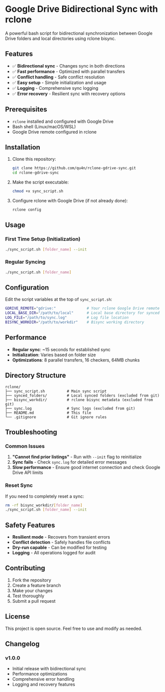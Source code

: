 # Google Drive Bidirectional Sync with rclone

A powerful bash script for bidirectional synchronization between Google Drive folders and local directories using rclone bisync.

## Features

- ✅ **Bidirectional sync** - Changes sync in both directions
- ✅ **Fast performance** - Optimized with parallel transfers
- ✅ **Conflict handling** - Safe conflict resolution
- ✅ **Easy setup** - Simple initialization and usage
- ✅ **Logging** - Comprehensive sync logging
- ✅ **Error recovery** - Resilient sync with recovery options

## Prerequisites

- `rclone` installed and configured with Google Drive
- Bash shell (Linux/macOS/WSL)
- Google Drive remote configured in rclone

## Installation

1. Clone this repository:
   ```bash
   git clone https://github.com/qu4n/rclone-gdrive-sync.git
   cd rclone-gdrive-sync
   ```

2. Make the script executable:
   ```bash
   chmod +x sync_script.sh
   ```

3. Configure rclone with Google Drive (if not already done):
   ```bash
   rclone config
   ```

## Usage

### First Time Setup (Initialization)

```bash
./sync_script.sh [folder_name] --init
```

### Regular Syncing

```bash
./sync_script.sh [folder_name]
```

## Configuration

Edit the script variables at the top of `sync_script.sh`:

```bash
GDRIVE_REMOTE="gdrive:"              # Your rclone Google Drive remote name
LOCAL_BASE_DIR="/path/to/local"      # Local base directory for synced folders
LOG_FILE="/path/to/sync.log"         # Log file location
BISYNC_WORKDIR="/path/to/workdir"    # Bisync working directory
```

## Performance

- **Regular sync**: ~15 seconds for established sync
- **Initialization**: Varies based on folder size
- **Optimizations**: 8 parallel transfers, 16 checkers, 64MB chunks

## Directory Structure

```
rclone/
├── sync_script.sh          # Main sync script
├── synced_folders/         # Local synced folders (excluded from git)
├── bisync_workdir/         # rclone bisync metadata (excluded from git)
├── sync.log                # Sync logs (excluded from git)
├── README.md               # This file
└── .gitignore              # Git ignore rules
```

## Troubleshooting

### Common Issues

1. **"Cannot find prior listings"** - Run with `--init` flag to reinitialize
2. **Sync fails** - Check `sync.log` for detailed error messages
3. **Slow performance** - Ensure good internet connection and check Google Drive API limits

### Reset Sync

If you need to completely reset a sync:

```bash
rm -rf bisync_workdir/[folder_name]
./sync_script.sh [folder_name] --init
```

## Safety Features

- **Resilient mode** - Recovers from transient errors
- **Conflict detection** - Safely handles file conflicts
- **Dry-run capable** - Can be modified for testing
- **Logging** - All operations logged for audit

## Contributing

1. Fork the repository
2. Create a feature branch
3. Make your changes
4. Test thoroughly
5. Submit a pull request

## License

This project is open source. Feel free to use and modify as needed.

## Changelog

### v1.0.0
- Initial release with bidirectional sync
- Performance optimizations
- Comprehensive error handling
- Logging and recovery features
